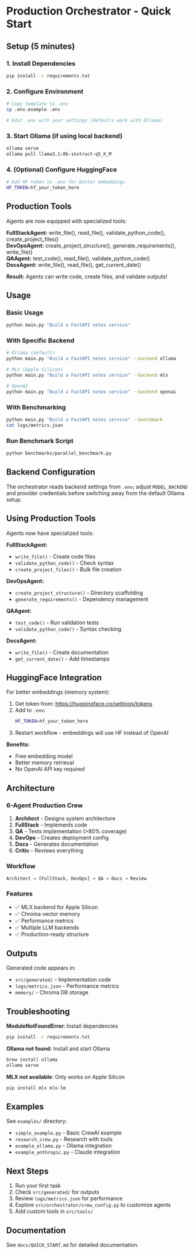 # Production Orchestrator - Quick Start

## Setup (5 minutes)

### 1. Install Dependencies
```bash
pip install -r requirements.txt
```

### 2. Configure Environment
```bash
# Copy template to .env
cp .env.example .env

# Edit .env with your settings (defaults work with Ollama)
```

### 3. Start Ollama (if using local backend)
```bash
ollama serve
ollama pull llama3.1:8b-instruct-q5_K_M
```

### 4. (Optional) Configure HuggingFace
```bash
# Add HF token to .env for better embeddings
HF_TOKEN=hf_your_token_here
```

## Production Tools

Agents are now equipped with specialized tools:

**FullStackAgent:** write_file(), read_file(), validate_python_code(), create_project_files()  
**DevOpsAgent:** create_project_structure(), generate_requirements(), write_file()  
**QAAgent:** test_code(), read_file(), validate_python_code()  
**DocsAgent:** write_file(), read_file(), get_current_date()

**Result:** Agents can write code, create files, and validate outputs!

## Usage

### Basic Usage
```bash
python main.py "Build a FastAPI notes service"
```

### With Specific Backend
```bash
# Ollama (default)
python main.py "Build a FastAPI notes service" --backend ollama

# MLX (Apple Silicon)
python main.py "Build a FastAPI notes service" --backend mlx

# OpenAI
python main.py "Build a FastAPI notes service" --backend openai
```

### With Benchmarking
```bash
python main.py "Build a FastAPI notes service" --benchmark
cat logs/metrics.json
```

### Run Benchmark Script
```bash
python benchmarks/parallel_benchmark.py
```

## Backend Configuration

The orchestrator reads backend settings from `.env`; adjust `MODEL_BACKEND` and provider credentials before switching away from the default Ollama setup.

## Using Production Tools

Agents now have specialized tools:

**FullStackAgent:**
- `write_file()` - Create code files
- `validate_python_code()` - Check syntax
- `create_project_files()` - Bulk file creation

**DevOpsAgent:**
- `create_project_structure()` - Directory scaffolding
- `generate_requirements()` - Dependency management

**QAAgent:**
- `test_code()` - Run validation tests
- `validate_python_code()` - Syntax checking

**DocsAgent:**
- `write_file()` - Create documentation
- `get_current_date()` - Add timestamps

## HuggingFace Integration

For better embeddings (memory system):

1. Get token from: https://huggingface.co/settings/tokens
2. Add to `.env`:
   ```bash
   HF_TOKEN=hf_your_token_here
   ```
3. Restart workflow - embeddings will use HF instead of OpenAI

**Benefits:**
- Free embedding model
- Better memory retrieval
- No OpenAI API key required

## Architecture

### 6-Agent Production Crew

1. **Architect** - Designs system architecture
2. **FullStack** - Implements code
3. **QA** - Tests implementation (>80% coverage)
4. **DevOps** - Creates deployment config
5. **Docs** - Generates documentation
6. **Critic** - Reviews everything

### Workflow

```
Architect → [FullStack, DevOps] → QA → Docs → Review
```

### Features

- ✅ MLX backend for Apple Silicon
- ✅ Chroma vector memory
- ✅ Performance metrics
- ✅ Multiple LLM backends
- ✅ Production-ready structure

## Outputs

Generated code appears in:
- `src/generated/` - Implementation code
- `logs/metrics.json` - Performance metrics
- `memory/` - Chroma DB storage

## Troubleshooting

**ModuleNotFoundError**: Install dependencies
```bash
pip install -r requirements.txt
```

**Ollama not found**: Install and start Ollama
```bash
brew install ollama
ollama serve
```

**MLX not available**: Only works on Apple Silicon
```bash
pip install mlx mlx-lm
```

## Examples

See `examples/` directory:
- `simple_example.py` - Basic CrewAI example
- `research_crew.py` - Research with tools
- `example_ollama.py` - Ollama integration
- `example_anthropic.py` - Claude integration

## Next Steps

1. Run your first task
2. Check `src/generated/` for outputs
3. Review `logs/metrics.json` for performance
4. Explore `src/orchestrator/crew_config.py` to customize agents
5. Add custom tools in `src/tools/`

## Documentation

See `docs/QUICK_START.md` for detailed documentation.
